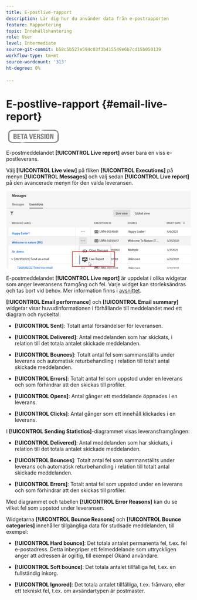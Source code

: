 ```yaml
---
title: E-postlive-rapport
description: Lär dig hur du använder data från e-postrapporten
feature: Rapportering
topic: Innehållshantering
role: User
level: Intermediate
source-git-commit: b58c5b527e594c03f3b415549e6b7cd15b050139
workflow-type: tm+mt
source-wordcount: '313'
ht-degree: 0%

---
```


# E-postlive-rapport {#email-live-report}

![](../assets/do-not-localize/badge.png)

E-postmeddelandet **[!UICONTROL Live report]** avser bara en viss e-postleverans.

Välj **[!UICONTROL Live view]** på fliken **[!UICONTROL Executions]** på menyn **[!UICONTROL Messages]** och välj sedan **[!UICONTROL Live report]** på den avancerade menyn för den valda leveransen.

![](../assets/live_report.png)

E-postmeddelandet **[!UICONTROL Live report]** är uppdelat i olika widgetar som anger leveransens framgång och fel. Varje widget kan storleksändras och tas bort vid behov. Mer information finns i [avsnittet](live-report.md#modify-dashboard).

**[!UICONTROL Email performance]** och  **[!UICONTROL Email summary]** widgetar visar huvudinformationen i förhållande till meddelandet med ett diagram och nyckeltal:

* **[!UICONTROL Sent]**: Totalt antal försändelser för leveransen.

* **[!UICONTROL Delivered]**: Antal meddelanden som har skickats, i relation till det totala antalet skickade meddelanden.

* **[!UICONTROL Bounces]**: Totalt antal fel som sammanställts under leverans och automatisk returbehandling i relation till totalt antal skickade meddelanden.

* **[!UICONTROL Errors]**: Totalt antal fel som uppstod under en leverans och som förhindrar att den skickas till profiler.

* **[!UICONTROL Opens]**: Antal gånger ett meddelande öppnades i en leverans.

* **[!UICONTROL Clicks]**: Antal gånger som ett innehåll klickades i en leverans.

I **[!UICONTROL Sending Statistics]**-diagrammet visas leveransframgången:

* **[!UICONTROL Delivered]**: Antal meddelanden som har skickats, i relation till det totala antalet skickade meddelanden.

* **[!UICONTROL Bounces]**: Totalt antal fel som sammanställts under leverans och automatisk returbehandling i relation till totalt antal skickade meddelanden.

* **[!UICONTROL Errors]**: Totalt antal fel som uppstod under en leverans och som förhindrar att den skickas till profiler.

Med diagrammet och tabellen **[!UICONTROL Error Reasons]** kan du se vilket fel som uppstod under leveransen.

Widgetarna **[!UICONTROL Bounce Reasons]** och **[!UICONTROL Bounce categories]** innehåller tillgängliga data för studsade meddelanden, till exempel:

* **[!UICONTROL Hard bounce]**: Det totala antalet permanenta fel, t.ex. fel e-postadress. Detta inbegriper ett felmeddelande som uttryckligen anger att adressen är ogiltig, till exempel Okänd användare.

* **[!UICONTROL Soft bounce]**: Det totala antalet tillfälliga fel, t.ex. en fullständig inkorg.

* **[!UICONTROL Ignored]**: Det totala antalet tillfälliga, t.ex. frånvaro, eller ett tekniskt fel, t.ex. om avsändartypen är postmaster.
